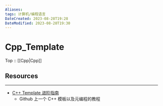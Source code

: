 ```yaml
---
Aliases: 
tags: 计算机/编程语言 
DateCreated: 2023-08-28T19:28
DateModified: 2023-08-28T19:30
---
```

# Cpp_Template

Top :: [[Cpp|Cpp]]

## Resources
---
- [C++ Template 进阶指南](https://github.com/wuye9036/CppTemplateTutorial)
	- Github 上一个 C++ 模板以及元编程的教程

